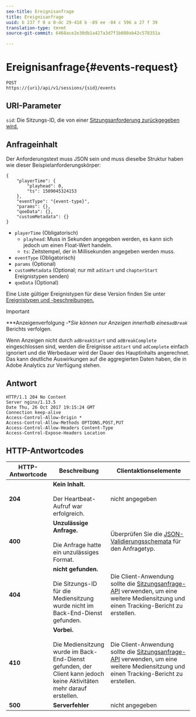 ```yaml
---
seo-title: Ereignisanfrage
title: Ereignisanfrage
uuid: b 237 f 0 a 0-dc 29-418 b -89 ee -04 c 596 a 27 f 39
translation-type: tm+mt
source-git-commit: 6468ace2e30db1a427a3d7f1b080ab42c578351a

---
```



# Ereignisanfrage{#events-request}

```
POST 
https://{uri}/api/v1/sessions/{sid}/events 
```

## URI-Parameter

`sid`: Die Sitzungs-ID, die von einer [Sitzungsanforderung zurückgegeben wird.](../../media-collection-api/mc-api-ref/mc-api-sessions-req.md)

## Anfrageinhalt

Der Anforderungstext muss JSON sein und muss dieselbe Struktur haben wie dieser Beispielanforderungskörper:

```
{ 
    "playerTime": { 
        "playhead": 0, 
        "ts": 1509045324153 
    }, 
    "eventType": "{event-type}", 
    "params": {}, 
    "qoeData": {}, 
    "customMetadata": {} 
}
```

* `playerTime` (Obligatorisch)
   * `playhead`: Muss in Sekunden angegeben werden, es kann sich jedoch um einen Float-Wert handeln.
   * `ts`: Zeitstempel, der in Millisekunden angegeben werden muss.
* `eventType` (Obligatorisch)
* `params` (Optional)
* `customMetadata` (Optional; nur mit `adStart` und `chapterStart` Ereignistypen senden)
* `qoeData` (Optional)

Eine Liste gültiger Ereignistypen für diese Version finden Sie unter [Ereignistypen und -beschreibungen.](../../media-collection-api/mc-api-ref/mc-api-event-types.md)

>[!IMPORTANT]
>
>***Anzeigenverfolgung -**Sie können nur Anzeigen innerhalb eines`adBreak`* Berichts verfolgen.
>
>Wenn Anzeigen nicht durch `adBreakStart` und `adBreakComplete` eingeschlossen sind, werden die Ereignisse `adStart` und `adComplete` einfach ignoriert und die Werbedauer wird der Dauer des Hauptinhalts angerechnet. Das kann deutliche Auswirkungen auf die aggregierten Daten haben, die in Adobe Analytics zur Verfügung stehen.

## Antwort

```
HTTP/1.1 204 No Content 
Server nginx/1.13.5 
Date Thu, 26 Oct 2017 19:15:24 GMT 
Connection keep-alive 
Access-Control-Allow-Origin * 
Access-Control-Allow-Methods OPTIONS,POST,PUT 
Access-Control-Allow-Headers Content-Type 
Access-Control-Expose-Headers Location
```

## HTTP-Antwortcodes

| HTTP-Antwortcode | Beschreibung | Clientaktionselemente |
|---|---|---|
| **204** | **Kein Inhalt.** <br/><br/>Der Heartbeat-Aufruf war erfolgreich. | nicht angegeben |
| **400** | **Unzulässige Anfrage.**<br/><br/>Die Anfrage hatte ein unzulässiges Format. | Überprüfen Sie die [JSON-Validierungsschemata](../../media-collection-api/mc-api-ref/mc-api-json-validation.md) für den Anfragetyp. |
| **404** | **nicht gefunden.**<br/><br/>Die Sitzungs-ID für die Mediensitzung wurde nicht im Back-End-Dienst gefunden. | Die Client-Anwendung sollte die [Sitzungsanfrage-API](../../media-collection-api/mc-api-ref/mc-api-sessions-req.md) verwenden, um eine weitere Mediensitzung und einen Tracking-Bericht zu erstellen. |
| **410** | **Vorbei.**<br/><br/>Die Mediensitzung wurde im Back-End-Dienst gefunden, der Client kann jedoch keine Aktivitäten mehr darauf erstellen. | Die Client-Anwendung sollte die [Sitzungsanfrage-API](../../media-collection-api/mc-api-ref/mc-api-sessions-req.md) verwenden, um eine weitere Mediensitzung und einen Tracking-Bericht zu erstellen. |
| **500** | **Serverfehler** | nicht angegeben |

